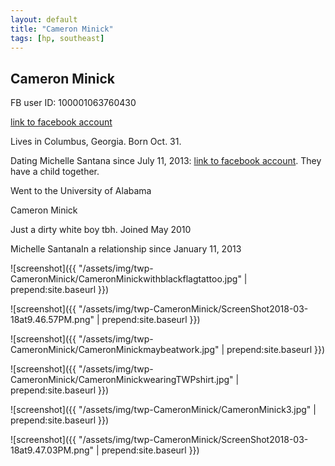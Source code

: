 ```yaml
---
layout: default
title: "Cameron Minick"
tags: [hp, southeast]
---
```



## Cameron Minick
FB user ID: 100001063760430[link to facebook account](https://www.facebook.com/100001063760430)Lives in Columbus, Georgia. Born Oct. 31.Dating Michelle Santana since July 11, 2013: [link to facebook account](https://www.facebook.com/503982663). They have a child together.Went to the University of Alabama


 Cameron Minick


 Just a dirty white boy tbh. Joined May 2010

Michelle SantanaIn a relationship since January 11, 2013




![screenshot]({{ "/assets/img/twp-CameronMinick/CameronMinickwithblackflagtattoo.jpg" | prepend:site.baseurl }})


![screenshot]({{ "/assets/img/twp-CameronMinick/ScreenShot2018-03-18at9.46.57PM.png" | prepend:site.baseurl }})


![screenshot]({{ "/assets/img/twp-CameronMinick/CameronMinickmaybeatwork.jpg" | prepend:site.baseurl }})


![screenshot]({{ "/assets/img/twp-CameronMinick/CameronMinickwearingTWPshirt.jpg" | prepend:site.baseurl }})


![screenshot]({{ "/assets/img/twp-CameronMinick/CameronMinick3.jpg" | prepend:site.baseurl }})


![screenshot]({{ "/assets/img/twp-CameronMinick/ScreenShot2018-03-18at9.47.03PM.png" | prepend:site.baseurl }})